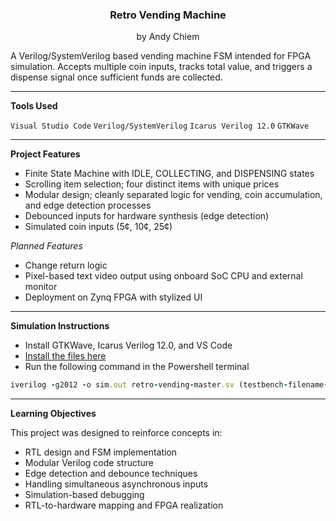 <h3 align="center">Retro Vending Machine</h3>
<p align="center">by Andy Chiem</p>

A Verilog/SystemVerilog based vending machine FSM intended for FPGA simulation. Accepts multiple coin inputs, tracks total value, and triggers a dispense signal once sufficient funds are collected.

---

**Tools Used**

`Visual Studio Code`
`Verilog/SystemVerilog`
`Icarus Verilog 12.0`
`GTKWave`

---

**Project Features**

- Finite State Machine with IDLE, COLLECTING, and DISPENSING states
- Scrolling item selection; four distinct items with unique prices
- Modular design; cleanly separated logic for vending, coin accumulation, and edge detection processes
- Debounced inputs for hardware synthesis (edge detection)
- Simulated coin inputs (5¢, 10¢, 25¢)

*Planned Features*

- Change return logic
- Pixel-based text video output using onboard SoC CPU and external monitor
- Deployment on Zynq FPGA with stylized UI
  
---

**Simulation Instructions**

- Install GTKWave, Icarus Verilog 12.0, and VS Code
- [Install the files here](retro-vending/src)
- Run the following command in the Powershell terminal

```ruby
iverilog -g2012 -o sim.out retro-vending-master.sv (testbench-filename-here.sv); vvp sim.out; if (Test-Path "retro_vending.vcd") { Start-Process gtkwave "retro_vending.vcd" }
```

---

**Learning Objectives**

This project was designed to reinforce concepts in:
- RTL design and FSM implementation
- Modular Verilog code structure
- Edge detection and debounce techniques
- Handling simultaneous asynchronous inputs
- Simulation-based debugging
- RTL-to-hardware mapping and FPGA realization



